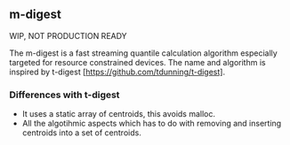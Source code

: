 ## m-digest

WIP, NOT PRODUCTION READY

The m-digest is a fast streaming quantile calculation algorithm
especially targeted for resource constrained devices. The name and
algorithm is inspired by t-digest
[https://github.com/tdunning/t-digest].

### Differences with t-digest

  * It uses a static array of centroids, this avoids malloc.
  * All the algotihmic aspects which has to do with removing and
    inserting centroids into a set of centroids.






